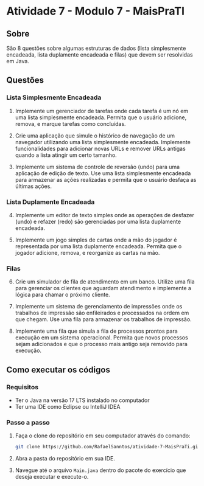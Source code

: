 # Atividade 7 - Modulo 7 - MaisPraTI

## Sobre

São 8 questões sobre algumas estruturas de dados (lista simplesmente encadeada, lista duplamente encadeada e filas) que devem ser resolvidas em Java.

## Questões

### Lista Simplesmente Encadeada

1. Implemente um gerenciador de tarefas onde cada tarefa é um nó em uma lista simplesmente encadeada. Permita que o usuário adicione, remova, e marque tarefas como concluídas.

2. Crie uma aplicação que simule o histórico de navegação de um navegador utilizando uma lista simplesmente encadeada. Implemente funcionalidades para adicionar novas URLs e remover URLs antigas quando a lista atingir um certo tamanho.

3. Implemente um sistema de controle de reversão (undo) para uma aplicação de edição de texto. Use uma lista simplesmente encadeada para armazenar as ações realizadas e permita que o usuário desfaça as últimas ações.

### Lista Duplamente Encadeada

4. Implemente um editor de texto simples onde as operações de desfazer (undo) e refazer (redo) são gerenciadas por uma lista duplamente encadeada.

5. Implemente um jogo simples de cartas onde a mão do jogador é representada por uma lista duplamente encadeada. Permita que o jogador adicione, remova, e reorganize as cartas na mão.

### Filas

6. Crie um simulador de fila de atendimento em um banco. Utilize uma fila para gerenciar os clientes que aguardam atendimento e implemente a lógica para chamar o próximo cliente.

7. Implemente um sistema de gerenciamento de impressões onde os trabalhos de impressão são enfileirados e processados na ordem em que chegam. Use uma fila para armazenar os trabalhos de impressão.

8. Implemente uma fila que simula a fila de processos prontos para execução em um sistema operacional. Permita que novos processos sejam adicionados e que o processo mais antigo seja removido para execução.

## Como executar os códigos

### Requisitos

- Ter o Java na versão 17 LTS instalado no computador
- Ter uma IDE como Eclipse ou IntelliJ IDEA

### Passo a passo

1. Faça o clone do repositório em seu computador através do comando:
   ```sh
   git clone https://github.com/RafaelSanntos/atividade-7-MaisPraTi.git

2. Abra a pasta do repositório em sua IDE.

3. Navegue até o arquivo `Main.java` dentro do pacote do exercício que deseja executar e execute-o.